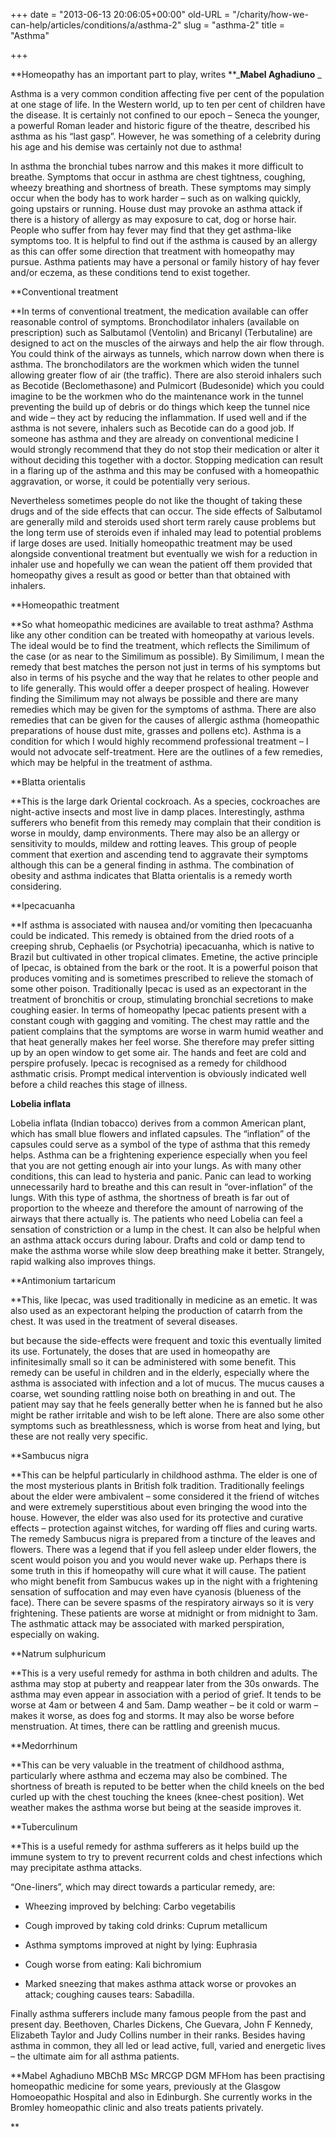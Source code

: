 +++
date = "2013-06-13 20:06:05+00:00"
old-URL = "/charity/how-we-can-help/articles/conditions/a/asthma-2"
slug = "asthma-2"
title = "Asthma"

+++

**Homeopathy has an important part to play, writes **_**Mabel Aghadiuno** _

Asthma is a very common condition affecting five per cent of the population at one stage of life. In the Western world, up to ten per cent of children have the disease. It is certainly not confined to our epoch – Seneca the younger, a powerful Roman leader and historic figure of the theatre, described his asthma as his “last gasp”. However, he was something of a celebrity during his age and his demise was certainly not due to asthma!

In asthma the bronchial tubes narrow and this makes it more difficult to breathe. Symptoms that occur in asthma are chest tightness, coughing, wheezy breathing and shortness of breath. These symptoms may simply occur when the body has to work harder – such as on walking quickly, going upstairs or running. House dust may provoke an asthma attack if there is a history of allergy as may exposure to cat, dog or horse hair. People who suffer from hay fever may find that they get asthma-like symptoms too. It is helpful to find out if the asthma is caused by an allergy as this can offer some direction that treatment with homeopathy may pursue. Asthma patients may have a personal or family history of hay fever and/or eczema, as these conditions tend to exist together.

**Conventional treatment

**In terms of conventional treatment, the medication available can offer reasonable control of symptoms. Bronchodilator inhalers (available on prescription) such as Salbutamol (Ventolin) and Bricanyl (Terbutaline) are designed to act on the muscles of the airways and help the air flow through. You could think of the airways as tunnels, which narrow down when there is asthma. The bronchodilators are the workmen which widen the tunnel allowing greater flow of air (the traffic). There are also steroid inhalers such as Becotide (Beclomethasone) and Pulmicort (Budesonide) which you could imagine to be the workmen who do the maintenance work in the tunnel preventing the build up of debris or do things which keep the tunnel nice and wide – they act by reducing the inflammation. If used well and if the asthma is not severe, inhalers such as Becotide can do a good job. If someone has asthma and they are already on conventional medicine I would strongly recommend that they do not stop their medication or alter it without deciding this together with a doctor. Stopping medication can result in a flaring up of the asthma and this may be confused with a homeopathic aggravation, or worse, it could be potentially very serious.

Nevertheless sometimes people do not like the thought of taking these drugs and of the side effects that can occur. The side effects of Salbutamol are generally mild and steroids used short term rarely cause problems but the long term use of steroids even if inhaled may lead to potential problems if large doses are used. Initially homeopathic treatment may be used alongside conventional treatment but eventually we wish for a reduction in inhaler use and hopefully we can wean the patient off them provided that homeopathy gives a result as good or better than that obtained with inhalers.

**Homeopathic treatment

**So what homeopathic medicines are available to treat asthma? Asthma like any other condition can be treated with homeopathy at various levels. The ideal would be to find the treatment, which reflects the Similimum of the case (or as near to the Similimum as possible). By Similimum, I mean the remedy that best matches the person not just in terms of his symptoms but also in terms of his psyche and the way that he relates to other people and to life generally. This would offer a deeper prospect of healing. However finding the Similimum may not always be possible and there are many remedies which may be given for the symptoms of asthma. There are also remedies that can be given for the causes of allergic asthma (homeopathic preparations of house dust mite, grasses and pollens etc). Asthma is a condition for which I would highly recommend professional treatment – I would not advocate self-treatment. Here are the outlines of a few remedies, which may be helpful in the treatment of asthma.

**Blatta orientalis

**This is the large dark Oriental cockroach. As a species, cockroaches are night-active insects and most live in damp places. Interestingly, asthma sufferers who benefit from this remedy may complain that their condition is worse in mouldy, damp environments. There may also be an allergy or sensitivity to moulds, mildew and rotting leaves. This group of people comment that exertion and ascending tend to aggravate their symptoms although this can be a general finding in asthma. The combination of obesity and asthma indicates that Blatta orientalis is a remedy worth considering.

**Ipecacuanha

**If asthma is associated with nausea and/or vomiting then Ipecacuanha could be indicated. This remedy is obtained from the dried roots of a creeping shrub, Cephaelis (or Psychotria) ipecacuanha, which is native to Brazil but cultivated in other tropical climates. Emetine, the active principle of Ipecac, is obtained from the bark or the root. It is a powerful poison that produces vomiting and is sometimes prescribed to relieve the stomach of some other poison. Traditionally Ipecac is used as an expectorant in the treatment of bronchitis or croup, stimulating bronchial secretions to make coughing easier. In terms of homeopathy Ipecac patients present with a constant cough with gagging and vomiting. The chest may rattle and the patient complains that the symptoms are worse in warm humid weather and that heat generally makes her feel worse. She therefore may prefer sitting up by an open window to get some air. The hands and feet are cold and perspire profusely. Ipecac is recognised as a remedy for childhood asthmatic crisis. Prompt medical intervention is obviously indicated well before a child reaches this stage of illness.

**Lobelia inflata**

Lobelia inflata (Indian tobacco) derives from a common American plant, which has small blue flowers and inflated capsules. The “inflation” of the capsules could serve as a symbol of the type of asthma that this remedy helps. Asthma can be a frightening experience especially when you feel that you are not getting enough air into your lungs. As with many other conditions, this can lead to hysteria and panic. Panic can lead to working unnecessarily hard to breathe and this can result in “over-inflation” of the lungs. With this type of asthma, the shortness of breath is far out of proportion to the wheeze and therefore the amount of narrowing of the airways that there actually is. The patients who need Lobelia can feel a sensation of constriction or a lump in the chest. It can also be helpful when an asthma attack occurs during labour. Drafts and cold or damp tend to make the asthma worse while slow deep breathing make it better. Strangely, rapid walking also improves things.

**Antimonium tartaricum

**This, like Ipecac, was used traditionally in medicine as an emetic. It was also used as an expectorant helping the production of catarrh from the chest. It was used in the treatment of several diseases.

but because the side-effects were frequent and toxic this eventually limited its use. Fortunately, the doses that are used in homeopathy are infinitesimally small so it can be administered with some benefit. This remedy can be useful in children and in the elderly, especially where the asthma is associated with infection and a lot of mucus. The mucus causes a coarse, wet sounding rattling noise both on breathing in and out. The patient may say that he feels generally better when he is fanned but he also might be rather irritable and wish to be left alone. There are also some other symptoms such as breathlessness, which is worse from heat and lying, but these are not really very specific.

**Sambucus nigra

**This can be helpful particularly in childhood asthma. The elder is one of the most mysterious plants in British folk tradition. Traditionally feelings about the elder were ambivalent – some considered it the friend of witches and were extremely superstitious about even bringing the wood into the house. However, the elder was also used for its protective and curative effects – protection against witches, for warding off flies and curing warts. The remedy Sambucus nigra is prepared from a tincture of the leaves and flowers. There was a legend that if you fell asleep under elder flowers, the scent would poison you and you would never wake up. Perhaps there is some truth in this if homeopathy will cure what it will cause. The patient who might benefit from Sambucus wakes up in the night with a frightening sensation of suffocation and may even have cyanosis (blueness of the face). There can be severe spasms of the respiratory airways so it is very frightening. These patients are worse at midnight or from midnight to 3am. The asthmatic attack may be associated with marked perspiration, especially on waking.

**Natrum sulphuricum

**This is a very useful remedy for asthma in both children and adults. The asthma may stop at puberty and reappear later from the 30s onwards. The asthma may even appear in association with a period of grief. It tends to be worse at 4am or between 4 and 5am. Damp weather – be it cold or warm – makes it worse, as does fog and storms. It may also be worse before menstruation. At times, there can be rattling and greenish mucus.

**Medorrhinum

**This can be very valuable in the treatment of childhood asthma, particularly where asthma and eczema may also be combined. The shortness of breath is reputed to be better when the child kneels on the bed curled up with the chest touching the knees (knee-chest position). Wet weather makes the asthma worse but being at the seaside improves it.

**Tuberculinum

**This is a useful remedy for asthma sufferers as it helps build up the immune system to try to prevent recurrent colds and chest infections which may precipitate asthma attacks.

“One-liners”, which may direct towards a particular remedy, are:

  * Wheezing improved by belching: Carbo vegetabilis

  * Cough improved by taking cold drinks: Cuprum metallicum

  * Asthma symptoms improved at night by lying: Euphrasia

  * Cough worse from eating: Kali bichromium

  * Marked sneezing that makes asthma attack worse or provokes an attack; coughing causes tears: Sabadilla.

Finally asthma sufferers include many famous people from the past and present day. Beethoven, Charles Dickens, Che Guevara, John F Kennedy, Elizabeth Taylor and Judy Collins number in their ranks. Besides having asthma in common, they all led or lead active, full, varied and energetic lives – the ultimate aim for all asthma patients.

**Mabel Aghadiuno MBChB MSc MRCGP DGM MFHom has been practising homeopathic medicine for some years, previously at the Glasgow Homoeopathic Hospital and also in Edinburgh. She currently works in the Bromley homeopathic clinic and also treats patients privately.

**
